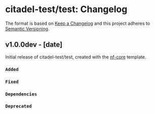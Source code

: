 # citadel-test/test: Changelog

The format is based on [Keep a Changelog](https://keepachangelog.com/en/1.0.0/)
and this project adheres to [Semantic Versioning](https://semver.org/spec/v2.0.0.html).

## v1.0.0dev - [date]

Initial release of citadel-test/test, created with the [nf-core](https://nf-co.re/) template.

### `Added`

### `Fixed`

### `Dependencies`

### `Deprecated`
